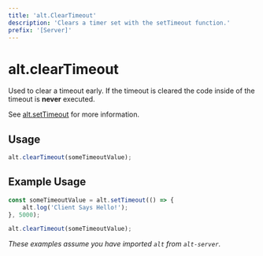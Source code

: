 ```yaml
---
title: 'alt.ClearTimeout'
description: 'Clears a timer set with the setTimeout function.'
prefix: '[Server]'
---
```


# alt.clearTimeout

Used to clear a timeout early. If the timeout is cleared the code inside of the timeout is **never** executed.

See [alt.setTimeout](setTimeout.md) for more information.

## Usage

```js
alt.clearTimeout(someTimeoutValue);
```

## Example Usage

```js
const someTimeoutValue = alt.setTimeout(() => {
    alt.log('Client Says Hello!');
}, 5000);

alt.clearTimeout(someTimeoutValue);
```

_These examples assume you have imported `alt` from `alt-server`._